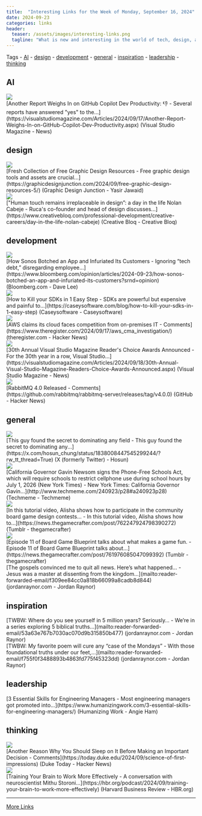 ```yaml
---
title:  "Interesting Links for the Week of Monday, September 16, 2024"
date: 2024-09-23
categories: links
header:
  teaser: /assets/images/interesting-links.png
  tagline: "What is new and interesting in the world of tech, design, and leadership?"
---
```


Tags  - [AI](#AI) - [design](#design) - [development](#development) - [general](#general) - [inspiration](#inspiration) - [leadership](#leadership) - [thinking](#thinking)


## AI
<div class="link-content"><img src='https://visualstudiomagazine.com/-/media/ECG/VirtualizationReview/Images/introimages2014/robot_typing.jpg' class="link-image"/>
<div class="link-text" markdown="1">
  [Another Report Weighs In on GitHub Copilot Dev Productivity: 👎 - Several reports have answered "yes" to the...](https://visualstudiomagazine.com/Articles/2024/09/17/Another-Report-Weighs-In-on-GitHub-Copilot-Dev-Productivity.aspx) (Visual Studio Magazine - News)
</div>
</div>

## design
<div class="link-content"><img src='https://graphicdesignjunction.com/wp-content/uploads/2024/09/free_graphic_design_resources_5.jpg' class="link-image"/>
<div class="link-text" markdown="1">
  [Fresh Collection of Free Graphic Design Resources - Free graphic design tools and assets are crucial...](https://graphicdesignjunction.com/2024/09/free-graphic-design-resources-5/) (Graphic Design Junction - Yasir Jawaid)
</div>
</div>
<div class="link-content"><img src='https://cdn.mos.cms.futurecdn.net/zS4pRXPiotVvHFZADL2sLk.jpg' class="link-image"/>
<div class="link-text" markdown="1">
  ["Human touch remains irreplaceable in design”: a day in the life Nolan Cabeje - Ruca's co-founder and head of design discusses...](https://www.creativebloq.com/professional-development/creative-careers/day-in-the-life-nolan-cabeje) (Creative Bloq - Creative Bloq)
</div>
</div>

## development
<div class="link-content"><img src='https://assets.bwbx.io/images/users/iqjWHBFdfxIU/i_pxaYduOU_Y/v1/1200x800.jpg' class="link-image"/>
<div class="link-text" markdown="1">
  [How Sonos Botched an App and Infuriated Its Customers - Ignoring “tech debt,” disregarding employee...](https://www.bloomberg.com/opinion/articles/2024-09-23/how-sonos-botched-an-app-and-infuriated-its-customers?srnd=opinion) (Bloomberg.com - Dave Lee)
</div>
</div>
<div class="link-content"><img src='https://caseysoftware.com/wp-content/uploads/2024/09/ai-generating-code.jpg' class="link-image"/>
<div class="link-text" markdown="1">
  [How to Kill your SDKs in 1 Easy Step - SDKs are powerful but expensive and painful to...](https://caseysoftware.com/blog/how-to-kill-your-sdks-in-1-easy-step) (Caseysoftware - Caseysoftware)
</div>
</div>
<div class="link-content"><img src='https://news.ycombinator.com/favicon.ico' class="link-image"/>
<div class="link-text" markdown="1">
  [AWS claims its cloud faces competition from on-premises IT - Comments](https://www.theregister.com/2024/09/17/aws_cma_investigation/) (theregister.com - Hacker News)
</div>
</div>
<div class="link-content"><img src='https://visualstudiomagazine.com/-/media/ECG/visualstudiomagazine/Images/IntroImages2018/trophy.jpeg' class="link-image"/>
<div class="link-text" markdown="1">
  [30th Annual Visual Studio Magazine Reader's Choice Awards Announced - For the 30th year in a row, Visual Studio...](https://visualstudiomagazine.com/Articles/2024/09/18/30th-Annual-Visual-Studio-Magazine-Readers-Choice-Awards-Announced.aspx) (Visual Studio Magazine - News)
</div>
</div>
<div class="link-content"><img src='https://news.ycombinator.com/favicon.ico' class="link-image"/>
<div class="link-text" markdown="1">
  [RabbitMQ 4.0 Released - Comments](https://github.com/rabbitmq/rabbitmq-server/releases/tag/v4.0.0) (GitHub - Hacker News)
</div>
</div>

## general
<div class="link-content"><img src='https://pbs.twimg.com/profile_images/1772371944358158336/DEd-Ty6U.jpg' class="link-image"/>
<div class="link-text" markdown="1">
  [This guy found the secret to dominating any field - This guy found the secret to dominating any...](https://x.com/hosun_chung/status/1838008447545299244/?rw_tt_thread=True) (X (formerly Twitter) - Hosun)
</div>
</div>
<div class="link-content"><img src='http://www.techmeme.com/240923/i28.jpg' class="link-image"/>
<div class="link-text" markdown="1">
  [California Governor Gavin Newsom signs the Phone-Free Schools Act, which will require schools to restrict cellphone use during school hours by July 1, 2026 (New York Times) -   New York Times: California Governor Gavin...](http://www.techmeme.com/240923/p28#a240923p28) (Techmeme - Techmeme)
</div>
</div>
<div class="link-content"><img src='https://64.media.tumblr.com/avatar_ff1bfe15f7f9_128.pnj' class="link-image"/>
<div class="link-text" markdown="1">
  [In this tutorial video, Alisha shows how to participate in the community board game design contests… - In this tutorial video, Alisha shows how to...](https://news.thegamecrafter.com/post/762247924798390272) (Tumblr - thegamecrafter)
</div>
</div>
<div class="link-content"><img src='https://64.media.tumblr.com/avatar_ff1bfe15f7f9_128.pnj' class="link-image"/>
<div class="link-text" markdown="1">
  [Episode 11 of Board Game Blueprint talks about what makes a game fun. - Episode 11 of Board Game Blueprint talks about...](https://news.thegamecrafter.com/post/761976085047099392) (Tumblr - thegamecrafter)
</div>
</div>
<div class="link-content"><div class="link-text" markdown="1">
  [The gospels convinced me to quit all news. Here’s what happened… - Jesus was a master at dissenting from the kingdom...](mailto:reader-forwarded-email/f309ee84cc0a818b66099a8cadb8d844) (jordanraynor.com - Jordan Raynor)
</div>
</div>

## inspiration
<div class="link-content"><div class="link-text" markdown="1">
  [TWBW: Where do you see yourself in 5 million years? Seriously… - We’re in a series exploring 5 biblical truths...](mailto:reader-forwarded-email/53a63e767b7030ac070d9b315850b477) (jordanraynor.com - Jordan Raynor)
</div>
</div>
<div class="link-content"><div class="link-text" markdown="1">
  [TWBW: My favorite poem will cure any “case of the Mondays” - With those foundational truths under our feet,...](mailto:reader-forwarded-email/f755f0f3488893b4863fd775f45323dd) (jordanraynor.com - Jordan Raynor)
</div>
</div>

## leadership
<div class="link-content"><div class="link-text" markdown="1">
  [3 Essential Skills for Engineering Managers - Most engineering managers got promoted into...](https://www.humanizingwork.com/3-essential-skills-for-engineering-managers/) (Humanizing Work - Angie Ham)
</div>
</div>

## thinking
<div class="link-content"><img src='https://news.ycombinator.com/favicon.ico' class="link-image"/>
<div class="link-text" markdown="1">
  [Another Reason Why You Should Sleep on It Before Making an Important Decision - Comments](https://today.duke.edu/2024/09/science-of-first-impressions) (Duke Today - Hacker News)
</div>
</div>
<div class="link-content"><img src='https://hbr.org/favicon.ico' class="link-image"/>
<div class="link-text" markdown="1">
  [Training Your Brain to Work More Effectively - A conversation with neuroscientist Mithu Storoni...](https://hbr.org/podcast/2024/09/training-your-brain-to-work-more-effectively) (Harvard Business Review - HBR.org)
</div>
</div>


---
[More Links](/links)
